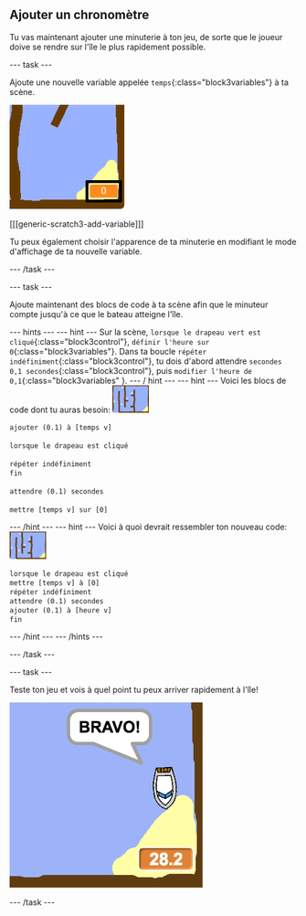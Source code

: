 ## Ajouter un chronomètre

Tu vas maintenant ajouter une minuterie à ton jeu, de sorte que le joueur doive se rendre sur l'île le plus rapidement possible.

\--- task \---

Ajoute une nouvelle variable appelée `temps`{:class="block3variables"} à ta scène.

![capture d'écran](images/boat-variable-annotated.png)

[[[generic-scratch3-add-variable]]]

Tu peux également choisir l'apparence de ta minuterie en modifiant le mode d'affichage de ta nouvelle variable.

\--- /task \---

\--- task \---

Ajoute maintenant des blocs de code à ta scène afin que le minuteur compte jusqu'à ce que le bateau atteigne l'île.

\--- hints \--- \--- hint \--- Sur la scène, `lorsque le drapeau vert est cliqué`{:class="block3control"}, `définir l'heure sur 0`{:class="block3variables"}. Dans ta boucle `répéter indéfiniment`{:class="block3control"}, tu dois d'abord attendre `secondes 0,1 secondes`{:class="block3control"}, puis `modifier l'heure de 0,1`{:class="block3variables" }. \--- / hint \--- \--- hint \--- Voici les blocs de code dont tu auras besoin: ![scène](images/stage.png)

```blocks3
ajouter (0.1) à [temps v]

lorsque le drapeau est cliqué

répéter indéfiniment
fin

attendre (0.1) secondes

mettre [temps v] sur [0]
```

\--- /hint \--- \--- hint \--- Voici à quoi devrait ressembler ton nouveau code: ![scène](images/stage.png)

```blocks3
lorsque le drapeau est cliqué
mettre [temps v] à [0]
répéter indéfiniment
attendre (0.1) secondes
ajouter (0.1) à [heure v]
fin
```

\--- /hint \--- \--- /hints \---

\--- /task \---

\--- task \---

Teste ton jeu et vois à quel point tu peux arriver rapidement à l'île!

![capture d'écran](images/boat-variable-test.png)

\--- /task \---